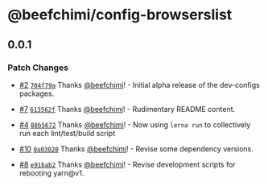 # @beefchimi/config-browserslist

## 0.0.1
### Patch Changes



- [#2](https://github.com/beefchimi/dev-configs/pull/2) [`704f79a`](https://github.com/beefchimi/dev-configs/commit/704f79a27d2402f9c79d1748b3821920114e7088) Thanks [@beefchimi](https://github.com/beefchimi)! - Initial alpha release of the dev-configs packages.



- [#7](https://github.com/beefchimi/dev-configs/pull/7) [`613562f`](https://github.com/beefchimi/dev-configs/commit/613562f9839b1b6d0bd437f7a323aa2f9154de4b) Thanks [@beefchimi](https://github.com/beefchimi)! - Rudimentary README content.



- [#4](https://github.com/beefchimi/dev-configs/pull/4) [`88b5672`](https://github.com/beefchimi/dev-configs/commit/88b5672b74a58b47a39a161b2366307c76fcc6fc) Thanks [@beefchimi](https://github.com/beefchimi)! - Now using `lerna run` to collectively run each lint/test/build script



- [#10](https://github.com/beefchimi/dev-configs/pull/10) [`0a03020`](https://github.com/beefchimi/dev-configs/commit/0a030204e412ec245b7ee4f0ff5671745b15a0c9) Thanks [@beefchimi](https://github.com/beefchimi)! - Revise some dependency versions.



- [#8](https://github.com/beefchimi/dev-configs/pull/8) [`e91bab2`](https://github.com/beefchimi/dev-configs/commit/e91bab2ca84ef4dd2aabb52290edf3ca3bb134b6) Thanks [@beefchimi](https://github.com/beefchimi)! - Revise development scripts for rebooting yarn@v1.
